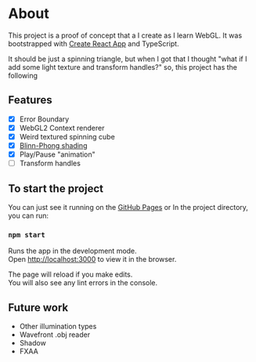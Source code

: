 # About

This project is a proof of concept that a I create as I learn WebGL.
It was bootstrapped with [Create React App](https://github.com/facebook/create-react-app) and TypeScript.

It should be just a spinning triangle, but when I got that I thought "what if I add some light texture and transform handles?" so, this project has the following

## Features

- [x] Error Boundary
- [x] WebGL2 Context renderer
- [x] Weird textured spinning cube
- [x] [Blinn-Phong shading](https://en.wikipedia.org/wiki/Blinn%E2%80%93Phong_reflection_model)
- [x] Play/Pause "animation"
- [ ] Transform handles

## To start the project

You can just see it running on the [GitHub Pages](https://dougbyte7.github.io/webgl-poc/)
or
In the project directory, you can run:

### `npm start`

Runs the app in the development mode.\
Open [http://localhost:3000](http://localhost:3000) to view it in the browser.

The page will reload if you make edits.\
You will also see any lint errors in the console.

## Future work
* Other illumination types
* Wavefront .obj reader
* Shadow
* FXAA
